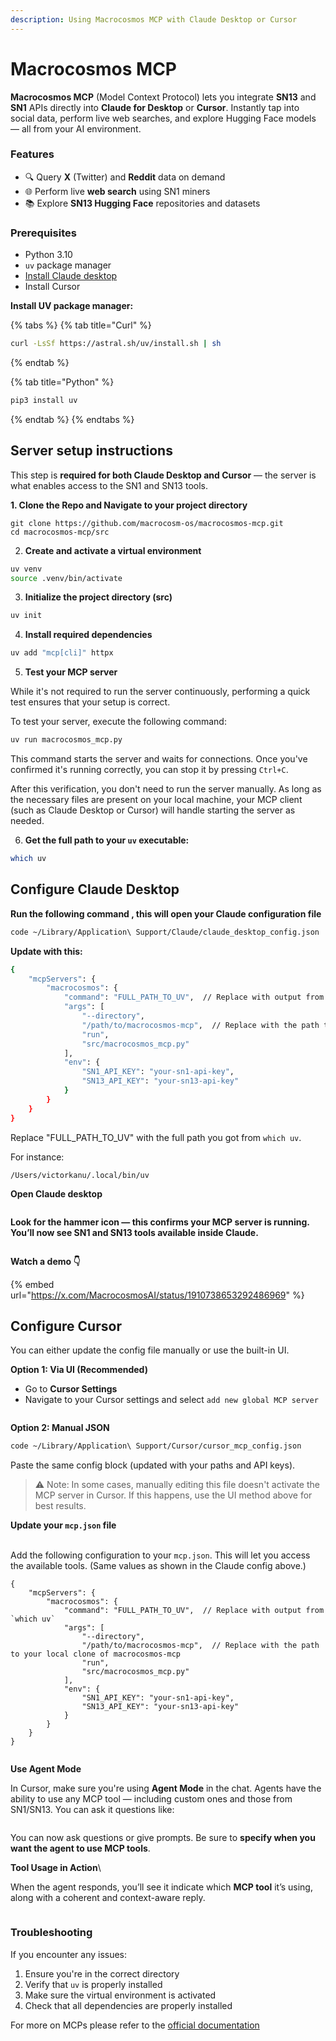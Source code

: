 ```yaml
---
description: Using Macrocosmos MCP with Claude Desktop or Cursor
---
```


# Macrocosmos MCP

**Macrocosmos MCP** (Model Context Protocol) lets you integrate **SN13** and **SN1** APIs directly into **Claude for Desktop** or **Cursor**. Instantly tap into social data, perform live web searches, and explore Hugging Face models — all from your AI environment.

### Features

* 🔍 Query **X** (Twitter) and **Reddit** data on demand
* 🌐 Perform live **web search** using SN1 miners
* 📚 Explore **SN13 Hugging Face** repositories and datasets

###

### Prerequisites

* Python 3.10
* `uv` package manager
* [Install Claude desktop](https://claude.ai/download)
* Install Cursor&#x20;



**Install UV package manager:**

{% tabs %}
{% tab title="Curl" %}
```bash
curl -LsSf https://astral.sh/uv/install.sh | sh
```
{% endtab %}

{% tab title="Python" %}
```python
pip3 install uv
```
{% endtab %}
{% endtabs %}



## Server setup instructions

This step is **required for both Claude Desktop and Cursor** — the server is what enables access to the SN1 and SN13 tools.

**1. Clone the Repo and Navigate to your project directory**

```
git clone https://github.com/macrocosm-os/macrocosmos-mcp.git
cd macrocosmos-mcp/src
```



2. **Create and activate a virtual environment**

```bash
uv venv
source .venv/bin/activate
```



3. **Initialize the project directory (src)**

```bash
uv init
```



4. **Install required dependencies**

```bash
uv add "mcp[cli]" httpx
```



5. **Test your MCP server**

While it's not required to run the server continuously, performing a quick test ensures that your setup is correct.​

To test your server, execute the following command:​

```bash
uv run macrocosmos_mcp.py
```

This command starts the server and waits for connections. Once you've confirmed it's running correctly, you can stop it by pressing `Ctrl+C`.​

After this verification, you don't need to run the server manually. As long as the necessary files are present on your local machine, your MCP client (such as Claude Desktop or Cursor) will handle starting the server as needed.



6. **Get the full path to your `uv` executable:**

```bash
which uv
```



## Configure **Claude Desktop**

**Run the following command , this will open your Claude configuration file**&#x20;

```bash
code ~/Library/Application\ Support/Claude/claude_desktop_config.json
```



**Update with this:**

```bash
{
    "mcpServers": {
        "macrocosmos": {
            "command": "FULL_PATH_TO_UV",  // Replace with output from `which uv`
            "args": [
                "--directory",
                "/path/to/macrocosmos-mcp",  // Replace with the path to your local clone of macrocosmos-mcp
                "run",
                "src/macrocosmos_mcp.py"
            ],
            "env": {
                "SN1_API_KEY": "your-sn1-api-key",
                "SN13_API_KEY": "your-sn13-api-key"
            }
        }
    }
}

```

Replace "FULL\_PATH\_TO\_UV" with the full path you got from `which uv`.

For instance:

```
/Users/victorkanu/.local/bin/uv
```



**Open Claude desktop**

<figure><img src="../../.gitbook/assets/canva .png" alt=""><figcaption></figcaption></figure>

**Look for the hammer icon — this confirms your MCP server is running. You’ll now see SN1 and SN13 tools available inside Claude.**

<figure><img src="../../.gitbook/assets/canva mcp.png" alt=""><figcaption></figcaption></figure>



**Watch a demo 👇**

{% embed url="https://x.com/MacrocosmosAI/status/1910738653292486969" %}





## Configure **Cursor**

You can either update the config file manually or use the built-in UI.

**Option 1: Via UI (Recommended)**

* Go to **Cursor Settings**
* Navigate to your Cursor settings and select `add new global MCP server`&#x20;

<figure><img src="../../.gitbook/assets/canva10.png" alt=""><figcaption></figcaption></figure>



**Option 2: Manual JSON**&#x20;

```bash
code ~/Library/Application\ Support/Cursor/cursor_mcp_config.json
```

Paste the same config block (updated with your paths and API keys).

> ⚠️ Note: In some cases, manually editing this file doesn't activate the MCP server in Cursor. If this happens, use the UI method above for best results.



**Update your `mcp.json` file**

\
Add the following configuration to your `mcp.json`. This will let you access the available tools.            (Same values as shown in the Claude config above.)

```
{
    "mcpServers": {
        "macrocosmos": {
            "command": "FULL_PATH_TO_UV",  // Replace with output from `which uv`
            "args": [
                "--directory",
                "/path/to/macrocosmos-mcp",  // Replace with the path to your local clone of macrocosmos-mcp
                "run",
                "src/macrocosmos_mcp.py"
            ],
            "env": {
                "SN1_API_KEY": "your-sn1-api-key",
                "SN13_API_KEY": "your-sn13-api-key"
            }
        }
    }
}

```



<figure><img src="../../.gitbook/assets/canva11.png" alt=""><figcaption></figcaption></figure>





**Use Agent Mode**

In Cursor, make sure you're using **Agent Mode** in the chat. Agents have the ability to use any MCP tool — including custom ones and those from SN1/SN13. You can ask it questions like:

<figure><img src="../../.gitbook/assets/canva13.png" alt=""><figcaption></figcaption></figure>

You can now ask questions or give prompts. Be sure to **specify when you want the agent to use MCP tools**.



**Tool Usage in Action**\


When the agent responds, you’ll see it indicate which **MCP tool** it’s using, along with a coherent and context-aware reply.

<figure><img src="../../.gitbook/assets/Screenshot 2025-04-16 at 04.38.41.png" alt=""><figcaption></figcaption></figure>



### Troubleshooting

If you encounter any issues:

1. Ensure you're in the correct directory
2. Verify that `uv` is properly installed
3. Make sure the virtual environment is activated
4. Check that all dependencies are properly installed



For more on MCPs please refer to the [official documentation](https://modelcontextprotocol.io/introduction)&#x20;
